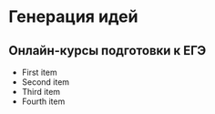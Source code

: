 <h1>Генерация идей</h1>
<h2>Онлайн-курсы подготовки к ЕГЭ</h2>
<ul>
  <li>First item</li>
  <li>Second item</li>
  <li>Third item</li>
  <li>Fourth item</li>
</ul>
